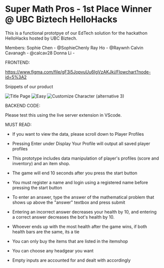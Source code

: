 # Super Math Pros - 1st Place Winner @ UBC Biztech HelloHacks

This is a functional prototpye of our EdTech solution for the hackathon HelloHacks hosted by UBC Biztech. 

Members:
Sophie Chen - @SophieChenly
Ray Ho - @Raywnh
Calvin Cavanagh - @calcav28
Donna Li - 

FRONTEND:

https://www.figma.com/file/gF3i5JopvuUu6IgVzAKJki/Flowchart?node-id=5%3A2

Snippets of our product

![Title Page](https://user-images.githubusercontent.com/108425957/192337472-4bd6f41d-3168-4769-a57b-ebd611ad0a3c.png)
![Easy](https://user-images.githubusercontent.com/108425957/192337470-2ceaf795-5ba7-45c5-baa7-06a22a395172.png)
![Customize Character (alternative 3)](https://user-images.githubusercontent.com/108425957/192337477-084f24a6-04ef-42d4-a5e8-fa2c419276f2.png)




BACKEND CODE:

Please test this using the live server extension in VScode.

MUST READ:

- If you want to view the data, please scroll down to Player Profiles
- Pressing Enter under Display Your Profile will output all saved player profiles

- This prototype includes data manipulation of player's profiles (score and inventory) and an item shop.
- The game will end 10 seconds after you press the start button
- You must register a name and login using a registered name before pressing the start button
- To enter an answer, type the answer of the mathematical problem that shows up above the "answer" textbox and press submit
- Entering an incorrect answer decreases your health by 10, and entering a correct answer decreases the bot's health by 10.
- Whoever ends up with the most health after the game wins, if both health bars are the same, its a tie
- You can only buy the items that are listed in the itemshop
- You can choose any headgear you want 

- Empty inputs are accounted for and dealt with accordingly



